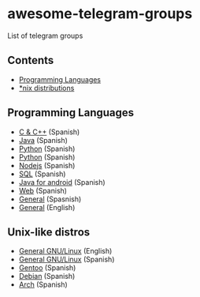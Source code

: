 # awesome-telegram-groups
List of telegram groups 

## Contents

- [Programming Languages](#programming-languages)
- [*nix distributions](#unix-like-distros)

## Programming Languages

- [C & C++](https://telegram.me/programacionc) (Spanish)
- [Java](https://telegram.me/programacion_Java) (Spanish)
- [Python](https://telegram.me/Python_es) (Spanish)
- [Python](http://Telegram.me/pythonesp) (Spanish)
- [Nodejs](https://telegram.me/programadores_nodejs) (Spanish)
- [SQL](https://telegram.me/esequele) (Spanish)
- [Java for android](https://telegram.me/programacionjavaandroid) (Spanish)
- [Web](http://Telegram.me/programarwebs) (Spanish)
- [General](https://telegram.me/general_programacion) (Spasnish)
- [General](https://telegram.me/theprogrammingartgroup) (English)

## Unix-like distros

- [General GNU/Linux](https://telegram.me/linux_group) (English)
- [General GNU/Linux](https://telegram.me/lignux) (Spanish)
- [Gentoo](https://telegram.me/gentoo_es) (Spanish)
- [Debian](https://telegram.me/Debian_es) (Spanish)
- [Arch](https://telegram.me/Archlinux_es) (Spanish)
